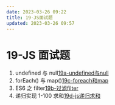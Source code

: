 ```yaml
---
date: 2023-03-26 09:22
title: 19-JS面试题
updated: 2023-03-26 09:57
---
```


# 19-JS 面试题

1. undefined 与 null[19a-undefined与null](19a-undefined与null.md)
2. forEach() 与 map()[19c-foreach和map](19c-foreach和map.md)
3. ES6 之 filter[19b-过滤filter](19b-过滤filter.md)
4. 递归实现 1-100 求和[19d-js递归求和](19d-js递归求和.md)

